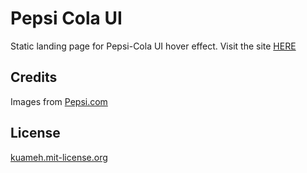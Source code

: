 # Pepsi Cola UI
Static landing page for Pepsi-Cola UI hover effect.
Visit the site [HERE](https://Kuameh.github.io/Pepsi-Cola-UI)

## Credits
Images from [Pepsi.com](https://pepsi.com)

## License
[kuameh.mit-license.org](https://kuameh.mit-license.org)
